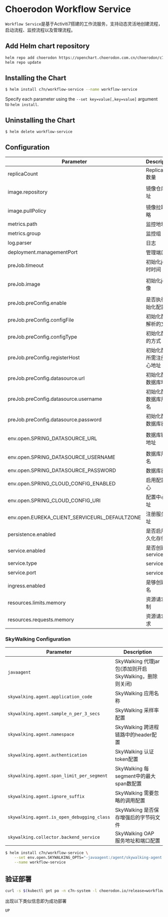 # Choerodon Workflow Service
`Workflow Service`是基于Activiti7搭建的工作流服务，支持动态灵活地创建流程，启动流程、监控流程以及管理流程。

## Add Helm chart repository

``` bash
helm repo add choerodon https://openchart.choerodon.com.cn/choerodon/c7n
helm repo update
```

## Installing the Chart

```bash
$ helm install c7n/workflow-service --name workflow-service
```

Specify each parameter using the `--set key=value[,key=value]` argument to `helm install`.

## Uninstalling the Chart

```bash
$ helm delete workflow-service
```

## Configuration

Parameter | Description	| Default
--- |  ---  |  ---
 replicaCount | ReplicaSet数量 | 1 
 image.repository| 镜像仓库地址 | registry.cn-hangzhou.aliyuncs.com/choerodon-c7ncd/workflow-service
image.pullPolicy|镜像拉取策略 | IfNotPresent
metrics.path|监控地址|/actuator/prometheus
metrics.group|监控组|spring-boot
log.parser|日志|spring-boot
deployment.managementPort|管理端口|8066
preJob.timeout|初始化job超时时间 | 300 
preJob.image|初始化job镜像 | registry.cn-hangzhou.aliyuncs.com/choerodon-tools/dbtool:0.6.2 
preJob.preConfig.enable|是否执行初始化配置job|true
preJob.preConfig.configFile|初始化配置解析的文件|application.yml
preJob.preConfig.configType|初始化配置的方式|k8s
preJob.preConfig.registerHost|初始化配置所需注册中心地址|http://register-server:8000
preJob.preConfig.datasource.url|初始化配置数据库地址|jdbc:mysql://localhost:3306/manager_service?useUnicode=true&
preJob.preConfig.datasource.username|初始化配置数据库用户名|choerodon
preJob.preConfig.datasource.password|初始化配置数据库密码|123456
env.open.SPRING_DATASOURCE_URL|数据库链接地址|jdbc:mysql://localhost::3306/demo_service?useUnicode=true&characterEncoding=utf-8&useSSL=false
env.open.SPRING_DATASOURCE_USERNAME|数据库用户名|choerodon
env.open.SPRING_DATASOURCE_PASSWORD|数据库密码|123456
env.open.SPRING_CLOUD_CONFIG_ENABLED|启用配置中心|true
env.open.SPRING_CLOUD_CONFIG_URI|配置中心地址|http://config-server.framework:8010/
env.open.EUREKA_CLIENT_SERVICEURL_DEFAULTZONE|注册服务地址|http://register-server.io-choerodon:8000/eureka/
persistence.enabled|是否启用持久化存储|false
service.enabled|是否创建service|false
service.type|service类型|ClusterIP
service.port|service端口|8065
ingress.enabled|是够创建域名|false
resources.limits.memory|资源请求限制|2Gi
resources.requests.memory|资源请求需求|1.5Gi

### SkyWalking Configuration
Parameter | Description
--- |  ---
`javaagent` | SkyWalking 代理jar包(添加则开启 SkyWalking，删除则关闭)
`skywalking.agent.application_code` | SkyWalking 应用名称
`skywalking.agent.sample_n_per_3_secs` | SkyWalking 采样率配置
`skywalking.agent.namespace` | SkyWalking 跨进程链路中的header配置
`skywalking.agent.authentication` | SkyWalking 认证token配置
`skywalking.agent.span_limit_per_segment` | SkyWalking 每segment中的最大span数配置
`skywalking.agent.ignore_suffix` | SkyWalking 需要忽略的调用配置
`skywalking.agent.is_open_debugging_class` | SkyWalking 是否保存增强后的字节码文件
`skywalking.collector.backend_service` | SkyWalking OAP 服务地址和端口配置

```bash
$ helm install c7n/workflow-service \
    --set env.open.SKYWALKING_OPTS="-javaagent:/agent/skywalking-agent.jar -Dskywalking.agent.application_code=workflow-service  -Dskywalking.agent.sample_n_per_3_secs=-1 -Dskywalking.collector.backend_service=oap.skywalking:11800" \
    --name workflow-service
```

## 验证部署
```bash
curl -s $(kubectl get po -n c7n-system -l choerodon.io/release=workflow-service -o jsonpath="{.items[0].status.podIP}"):8066/actuator/health | jq -r .status
```
出现以下类似信息即为成功部署

```bash
UP
```
